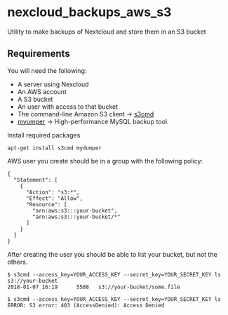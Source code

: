 # nexcloud_backups_aws_s3

Utility to make backups of Nextcloud and store them in an S3 bucket

## Requirements

You will need the following:
- A server using Nexcloud
- An AWS account
- A S3 bucket
- An user with access to that bucket
- The command-line Amazon S3 client -> [s3cmd](http://s3tools.org/s3cmd)
- [myumper](https://github.com/maxbube/mydumper) -> High-performance MySQL backup tool.


Install required packages
```
apt-get install s3cmd mydumper
```

AWS user you create should be in a group with the following policy:
```
{
  "Statement": [
    {
      "Action": "s3:*",
      "Effect": "Allow",
      "Resource": [
        "arn:aws:s3:::your-bucket",
        "arn:aws:s3:::your-bucket/*"
      ]
    }
  ]
}
```

After creating the user you should be able to list your bucket, but not the others.

```
$ s3cmd --access_key=YOUR_ACCESS_KEY --secret_key=YOUR_SECRET_KEY ls s3://your-bucket
2018-01-07 16:19      5588   s3://your-bucket/some.file
```

```
$ s3cmd --access_key=YOUR_ACCESS_KEY --secret_key=YOUR_SECRET_KEY ls
ERROR: S3 error: 403 (AccessDenied): Access Denied
```
